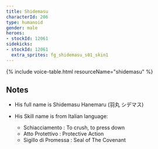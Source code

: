 ```yaml
---
title: Shidemasu
characterId: 206
type: humanoid
gender: male
heroes:
- stockId: 12061
sidekicks:
- stockId: 12061
  extra_sprites: fg_shidemasu_s01_skin1
---
```


{% include voice-table.html resourceName="shidemasu"
%}

## Notes
- His full name is Shidemasu Hanemaru (羽丸 シデマス)

- His Skill name is from Italian language:
  - Schiacciamento : To crush, to press down
  - Atto Protettivo : Protective Action
  - Sigillo di Promessa : Seal of The Covenant
